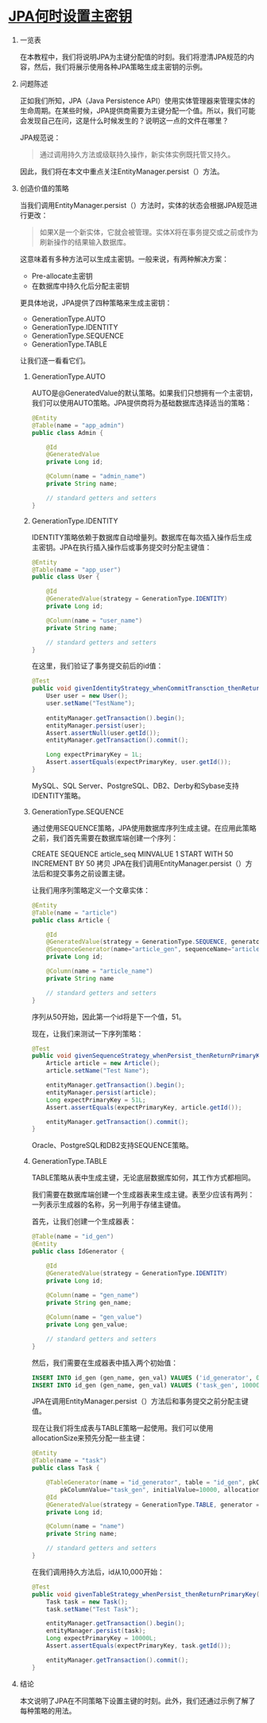# [JPA何时设置主密钥](https://www.baeldung.com/jpa-strategies-when-set-primary-key)

1. 一览表

    在本教程中，我们将说明JPA为主键分配值的时刻。我们将澄清JPA规范的内容，然后，我们将展示使用各种JPA策略生成主密钥的示例。

2. 问题陈述

    正如我们所知，JPA（Java Persistence API）使用实体管理器来管理实体的生命周期。在某些时候，JPA提供商需要为主键分配一个值。所以，我们可能会发现自己在问，这是什么时候发生的？说明这一点的文件在哪里？

    JPA规范说：

    > 通过调用持久方法或级联持久操作，新实体实例既托管又持久。

    因此，我们将在本文中重点关注EntityManager.persist（）方法。

3. 创造价值的策略

    当我们调用EntityManager.persist（）方法时，实体的状态会根据JPA规范进行更改：

    > 如果X是一个新实体，它就会被管理。实体X将在事务提交或之前或作为刷新操作的结果输入数据库。

    这意味着有多种方法可以生成主密钥。一般来说，有两种解决方案：

    - Pre-allocate主密钥
    - 在数据库中持久化后分配主密钥

    更具体地说，JPA提供了四种策略来生成主密钥：

    - GenerationType.AUTO
    - GenerationType.IDENTITY
    - GenerationType.SEQUENCE
    - GenerationType.TABLE

    让我们逐一看看它们。

    1. GenerationType.AUTO

        AUTO是@GeneratedValue的默认策略。如果我们只想拥有一个主密钥，我们可以使用AUTO策略。JPA提供商将为基础数据库选择适当的策略：

        ```java
        @Entity
        @Table(name = "app_admin")
        public class Admin {

            @Id
            @GeneratedValue
            private Long id;

            @Column(name = "admin_name")
            private String name;

            // standard getters and setters
        }
        ```

    2. GenerationType.IDENTITY

        IDENTITY策略依赖于数据库自动增量列。数据库在每次插入操作后生成主密钥。JPA在执行插入操作后或事务提交时分配主键值：

        ```java
        @Entity
        @Table(name = "app_user")
        public class User {

            @Id
            @GeneratedValue(strategy = GenerationType.IDENTITY)
            private Long id;

            @Column(name = "user_name")
            private String name;

            // standard getters and setters
        }
        ```

        在这里，我们验证了事务提交前后的id值：

        ```java
        @Test
        public void givenIdentityStrategy_whenCommitTransction_thenReturnPrimaryKey() {
            User user = new User();
            user.setName("TestName");
                
            entityManager.getTransaction().begin();
            entityManager.persist(user);
            Assert.assertNull(user.getId());
            entityManager.getTransaction().commit();

            Long expectPrimaryKey = 1L;
            Assert.assertEquals(expectPrimaryKey, user.getId());
        }
        ```

        MySQL、SQL Server、PostgreSQL、DB2、Derby和Sybase支持IDENTITY策略。

    3. GenerationType.SEQUENCE

        通过使用SEQUENCE策略，JPA使用数据库序列生成主键。在应用此策略之前，我们首先需要在数据库端创建一个序列：

        CREATE SEQUENCE article_seq
        MINVALUE 1
        START WITH 50
        INCREMENT BY 50
        拷贝
        JPA在我们调用EntityManager.persist（）方法后和提交事务之前设置主键。

        让我们用序列策略定义一个文章实体：

        ```java
        @Entity
        @Table(name = "article")
        public class Article {

            @Id
            @GeneratedValue(strategy = GenerationType.SEQUENCE, generator = "article_gen")
            @SequenceGenerator(name="article_gen", sequenceName="article_seq")
            private Long id;

            @Column(name = "article_name")
            private String name

            // standard getters and setters
        }
        ```

        序列从50开始，因此第一个id将是下一个值，51。

        现在，让我们来测试一下序列策略：

        ```java
        @Test
        public void givenSequenceStrategy_whenPersist_thenReturnPrimaryKey() {
            Article article = new Article();
            article.setName("Test Name");

            entityManager.getTransaction().begin();
            entityManager.persist(article);
            Long expectPrimaryKey = 51L;
            Assert.assertEquals(expectPrimaryKey, article.getId());

            entityManager.getTransaction().commit();
        }
        ```

        Oracle、PostgreSQL和DB2支持SEQUENCE策略。

    4. GenerationType.TABLE

        TABLE策略从表中生成主键，无论底层数据库如何，其工作方式都相同。

        我们需要在数据库端创建一个生成器表来生成主键。表至少应该有两列：一列表示生成器的名称，另一列用于存储主键值。

        首先，让我们创建一个生成器表：

        ```java
        @Table(name = "id_gen")
        @Entity
        public class IdGenerator {

            @Id
            @GeneratedValue(strategy = GenerationType.IDENTITY)
            private Long id;
            
            @Column(name = "gen_name")
            private String gen_name;

            @Column(name = "gen_value")
            private Long gen_value;

            // standard getters and setters
        }
        ```

        然后，我们需要在生成器表中插入两个初始值：

        ```sql
        INSERT INTO id_gen (gen_name, gen_val) VALUES ('id_generator', 0);
        INSERT INTO id_gen (gen_name, gen_val) VALUES ('task_gen', 10000);
        ```

        JPA在调用EntityManager.persist（）方法后和事务提交之前分配主键值。

        现在让我们将生成表与TABLE策略一起使用。我们可以使用allocationSize来预先分配一些主键：

        ```java
        @Entity
        @Table(name = "task")
        public class Task {

            @TableGenerator(name = "id_generator", table = "id_gen", pkColumnName = "gen_name", valueColumnName = "gen_value",
                pkColumnValue="task_gen", initialValue=10000, allocationSize=10)
            @Id
            @GeneratedValue(strategy = GenerationType.TABLE, generator = "id_generator")
            private Long id;

            @Column(name = "name")
            private String name;

            // standard getters and setters
        }
        ```

        在我们调用持久方法后，id从10,000开始：

        ```java
        @Test
        public void givenTableStrategy_whenPersist_thenReturnPrimaryKey() {
            Task task = new Task();
            task.setName("Test Task");

            entityManager.getTransaction().begin();
            entityManager.persist(task);
            Long expectPrimaryKey = 10000L;
            Assert.assertEquals(expectPrimaryKey, task.getId());

            entityManager.getTransaction().commit();
        }
        ```

4. 结论

    本文说明了JPA在不同策略下设置主键的时刻。此外，我们还通过示例了解了每种策略的用法。
